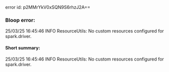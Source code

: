 error id: p2MMrYkV0xSQN9S6rhzJ2A==
### Bloop error:

25/03/25 16:45:46 INFO ResourceUtils: No custom resources configured for spark.driver.
#### Short summary: 

25/03/25 16:45:46 INFO ResourceUtils: No custom resources configured for spark.driver.